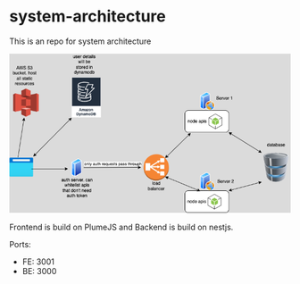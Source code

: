 # system-architecture
This is an repo for system architecture

![](./application-architecture.png)

Frontend is build on PlumeJS and Backend is build on nestjs.

Ports:
- FE: 3001
- BE: 3000
